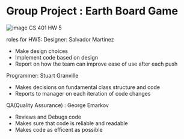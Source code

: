 # Group Project : Earth Board Game
![image](https://user-images.githubusercontent.com/37034734/232109686-c4fe3956-0319-4203-8a4e-54c27253f391.png)
CS 401 HW 5

roles for HW5:
Designer: Salvador Martinez
- Make design choices
- Implement code based on design 
- Report on how the team can improve ease of use after each push

Programmer: Stuart Granville
- Makes decisions on fundamental class structure and code
- Reports to manager on each iteration of code changes

QA(Quality Assurance) : George Emarkov
- Reviews and Debugs code
- Makes sure that code is reliable and readable
- Makes code as efficent as possible
